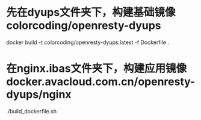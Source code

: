 # 先在dyups文件夹下，构建基础镜像 colorcoding/openresty-dyups 
docker build -t colorcoding/openresty-dyups:latest -f Dockerfile .

# 在nginx.ibas文件夹下，构建应用镜像 docker.avacloud.com.cn/openresty-dyups/nginx 
./build_dockerfile.sh

